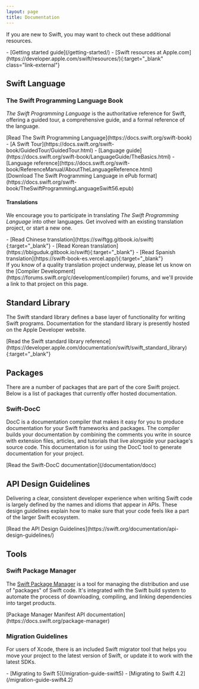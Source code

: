 ```yaml
---
layout: page
title: Documentation
---
```


If you are new to Swift, you may want to check out these additional resources.

<div class="links links-list-nostyle" markdown="1">
  - [Getting started guide](/getting-started/)
  - [Swift resources at Apple.com](https://developer.apple.com/swift/resources/){:target="_blank" class="link-external"}
</div>

## Swift Language

### The Swift Programming Language Book
_The Swift Programming Language_ is the authoritative reference for Swift,
offering a guided tour, a comprehensive guide, and a formal reference of the language.

<div id="language-links" class="links links-list-nostyle links-sublevel" markdown="1">
[Read The Swift Programming Language](https://docs.swift.org/swift-book)
  <div class="links-sublevel" markdown="1">
  - [A Swift Tour](https://docs.swift.org/swift-book/GuidedTour/GuidedTour.html)
  - [Language guide](https://docs.swift.org/swift-book/LanguageGuide/TheBasics.html)
  - [Language reference](https://docs.swift.org/swift-book/ReferenceManual/AboutTheLanguageReference.html)
  </div>
</div>

<div class="links links-download" markdown="1">
[Download The Swift Programming Language in ePub format](https://docs.swift.org/swift-book/TheSwiftProgrammingLanguageSwift56.epub)
</div>

#### Translations
We encourage you to participate in translating _The Swift Programming Language_ into other languages.
Get involved with an existing translation project, or start a new one.

<div class="links links-external links-list-nostyle" markdown="1">
- [Read Chinese translation](https://swiftgg.gitbook.io/swift){:target="_blank"}
- [Read Korean translation](https://bbiguduk.gitbook.io/swift){:target="_blank"}
- [Read Spanish translation](https://swift-book-es.vercel.app/){:target="_blank"}
</div>

<div class="info" markdown="1">
If you know of a quality translation project underway,
please let us know on the [Compiler Development](https://forums.swift.org/c/development/compiler) forums,
and we'll provide a link to that project on this page.
</div>

## Standard Library
The Swift standard library defines a base layer of functionality for writing Swift programs. Documentation for the standard library is presently hosted on the Apple Developer website.
<div class="links links-external" markdown="1">
  [Read the Swift standard library reference](https://developer.apple.com/documentation/swift/swift_standard_library){:target="_blank"}
</div>

## Packages
There are a number of packages that are part of the core Swift project. Below is a list of packages that currently offer hosted documentation.

### Swift-DocC
DocC is a documentation compiler that makes it easy for you to produce documentation for your Swift frameworks and packages. The compiler builds your documentation by combining the comments you write in source with extension files, articles, and tutorials that live alongside your package's source code. This documentation is for using the DocC tool to generate documentation for your project.

<div class="links" markdown="1">
  [Read the Swift-DocC documentation](/documentation/docc)
</div>

## API Design Guidelines
Delivering a clear, consistent developer experience when writing Swift code is largely defined by the names and idioms that appear in APIs. These design guidelines explain how to make sure that your code feels like a part of the larger Swift ecosystem.
<div class="links" markdown="1">
  [Read the API Design Guidelines](https://swift.org/documentation/api-design-guidelines/)
</div>

## Tools

### Swift Package Manager
The [Swift Package Manager](/package-manager/) is a tool for managing the distribution and use of "packages" of Swift code. It's integrated with the Swift build system to automate the process of downloading, compiling, and linking dependencies into target products.

<div class="links" markdown="1">
[Package Manager Manifest API documentation](https://docs.swift.org/package-manager)
</div>

### Migration Guidelines
For users of Xcode, there is an included Swift migrator tool that helps you move your project to the latest version of Swift, or update it to work with the latest SDKs.

<div class="links links-list-nostyle" markdown="1">
- [Migrating to Swift 5](/migration-guide-swift5)
- [Migrating to Swift 4.2](/migration-guide-swift4.2)
</div>
